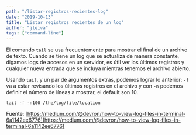 ```yaml
---
path: "/listar-registros-recientes-log"
date: "2019-10-13"
title: "Listar registros recientes de un log"
author: "jleiva"
tags: ["command-line"]
---
```


El comando `tail` se usa frecuentemente para mostrar el final de un archivo de texto. Cuando se tiene un log que se actualiza de manera constante, digamos logs de accesos en un servidor, es &uacute;til ver los &uacute;ltimos registros y cualquier nueva entrada que se incluya mientras tenemos el archivo abierto.

Usando `tail`, y un par de argumentos extras, podemos lograr lo anterior: `-f` va a estar revisando los &uacute;ltimos registros en el archivo y con `-n` podemos definir el n&uacute;mero de l&iacute;neas a mostrar, el default son 10.

```
tail -f -n100 /the/log/file/location
```

Fuente: [https://medium.com/@devron/how-to-view-log-files-in-terminal-6a1142ee6776](https://medium.com/@devron/how-to-view-log-files-in-terminal-6a1142ee6776)
